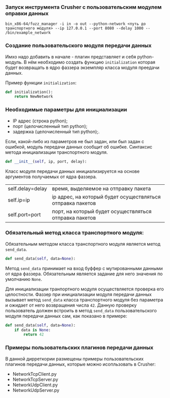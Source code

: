 ### Запуск инструмента Crusher с пользовательским модулем оправки данных

```shell script
bin_x86-64/fuzz_manager -i in -o out --python-network <путь до транспортного модуля> --ip 127.0.0.1 --port 8080 --delay 1000 -- /bin/example_network
```

### Создание пользовательского модуля передачи данных

Имхо надо добавить в начале - плагин представляет и себя python-модуль. 
В нём необходимо создать функцию `initialization` которая будет возвращать в ядро фаззера экземпляр класса модуля преедачи данных.

Пример функции `initialization`:

```python
def initialization():
    return NewNetwork
```

### Необходимые параметры для инициализации

  * IP адрес (строка python);
  * порт     (целочисленный тип python);
  * задержка (целочисленный тип python);.

Если, какой-либо из параметров не был задан, или был задан с ошибкой,
модуль передачи данных сообщит об ошибке. Синтаксис метода инициализации
транспортного модуля.

```python
def __init__(self, ip, port, delay):
```

Класс модуля передачи данных инициализируется на основе аргументов получаемых от ядра фаззера.

|   |   | 
|---|---|
| self.delay=delay |  время, выделяемое на отправку пакета |
| self.ip=ip       |  ip адрес, на который будет осуществляться отправка пакетов |
| self.port=port   |  порт, на который будет осуществляться отправка пакетов |


### Обязательный метод класса транспортного модуля:

Обязательным методом класса транспортного модуля является метод `send_data`.

```python
def send_data(self, data=None):
```

Метод `send_data`  принимает на вход буффер с мутированными данными от ядра фаззера. Обязательным является задание для 
него значения по умолчанию `None`. 

Для инициализации транпортного модуля осуществляется проверка его целостности. 
Фаззер при инициализации модуля передачи данных вызывает метод `send_data` класса 
транспортного модуля без параметра и ожидает от него возвращения числа `42`. Данную проверку пользователь должен
встроить в метод `send_data` пользовательского модуля передачи данных сам, как показано в примере:

```python
def send_data(self, data=None):
    if data is None:
        return 42
```

### Примеры пользовательских плагинов передачи данных

В данной дирреткории размещены примеры пользовательских плагинов передачи данных, которые можно исопльзовать в Crusher:

 * NetworkTcpClient.py
 * NetworkTcpServer.py
 * NetworkUdpClient.py
 * NetworkUdpServer.py